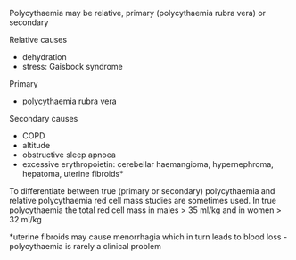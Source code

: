 Polycythaemia may be relative, primary (polycythaemia rubra vera) or secondary  
  
Relative causes  
* dehydration
* stress: Gaisbock syndrome

  
Primary  
* polycythaemia rubra vera

  
Secondary causes  
* COPD
* altitude
* obstructive sleep apnoea
* excessive erythropoietin: cerebellar haemangioma, hypernephroma, hepatoma, uterine fibroids\*

  
To differentiate between true (primary or secondary) polycythaemia and relative polycythaemia red cell mass studies are sometimes used. In true polycythaemia the total red cell mass in males \> 35 ml/kg and in women \> 32 ml/kg  
  
\*uterine fibroids may cause menorrhagia which in turn leads to blood loss \- polycythaemia is rarely a clinical problem